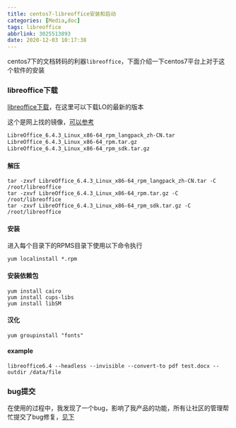 ```yaml
---
title: centos7-libreoffice安装和启动
categories: [Media,doc]
tags: libreoffice
abbrlink: 3025513893
date: 2020-12-03 10:17:38
---
```


​	centos7下的文档转码的利器`libreoffice`，下面介绍一下centos7平台上对于这个软件的安装

### libreoffice下载

[libreoffice下载](https://www.libreoffice.org/download/download/)，在这里可以下载LO的最新的版本

这个是网上找的镜像，[可以参考](http://mirrors.ustc.edu.cn/tdf/libreoffice/stable/)

~~~sh
LibreOffice_6.4.3_Linux_x86-64_rpm_langpack_zh-CN.tar
LibreOffice_6.4.3_Linux_x86-64_rpm.tar.gz
LibreOffice_6.4.3_Linux_x86-64_rpm_sdk.tar.gz
~~~

#### 解压

~~~shell
tar -zxvf LibreOffice_6.4.3_Linux_x86-64_rpm_langpack_zh-CN.tar -C /root/libreoffice
tar -zxvf LibreOffice_6.4.3_Linux_x86-64_rpm.tar.gz -C /root/libreoffice
tar -zxvf LibreOffice_6.4.3_Linux_x86-64_rpm_sdk.tar.gz -C /root/libreoffice
~~~

#### 安装

进入每个目录下的RPMS目录下使用以下命令执行

~~~
yum localinstall *.rpm
~~~

#### 安装依赖包

~~~shell
yum install cairo
yum install cups-libs
yum install libSM
~~~

#### 汉化

~~~shell
yum groupinstall "fonts"
~~~

#### example

~~~shell
libreoffice6.4 --headless --invisible --convert-to pdf test.docx --outdir /data/file
~~~

### bug提交

在使用的过程中，我发现了一个bug，影响了我产品的功能，所有让社区的管理帮忙提交了bug修复，[见下](https://bbs.libreofficechina.org/thread-2616-1-1.html)
